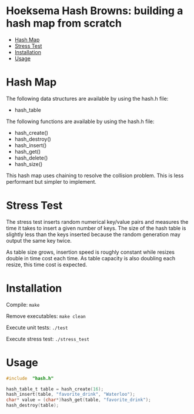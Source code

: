 # Hoeksema Hash Browns: building a hash map from scratch

- [Hash Map](#hash-map)
- [Stress Test](#stress-test)
- [Installation](#installation)
- [Usage](#usage)

# Hash Map
The following data structures are available by using the hash.h file:
- hash_table

The following functions are available by using the hash.h file:
- hash_create()
- hash_destroy()
- hash_insert()
- hash_get()
- hash_delete()
- hash_size()

This hash map uses chaining to resolve the collision problem. This is less performant but simpler to implement.

# Stress Test
The stress test inserts random numerical key/value pairs and measures the time it takes to insert a given number of keys. The size of the hash table is slightly less than the keys inserted because the random generation may output the same key twice.  

As table size grows, insertion speed is roughly constant while resizes double in time cost each time. As table capacity is also doubling each resize, this time cost is expected.

# Installation
Compile:
```make```

Remove executables:
```make clean```

Execute unit tests:
```./test```

Execute stress test:
```./stress_test```

# Usage
```c
#include  "hash.h"

hash_table_t table = hash_create(16);
hash_insert(table, "favorite_drink", "Waterloo");
char* value = (char*)hash_get(table, "favorite_drink");
hash_destroy(table);
```
